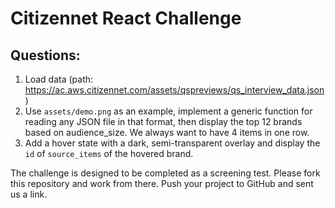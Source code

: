 # Citizennet React Challenge

## Questions:
1. Load data (path: https://ac.aws.citizennet.com/assets/qspreviews/qs_interview_data.json)
2. Use ```assets/demo.png``` as an example, implement a generic function for reading any JSON file in that format, then display the top 12 brands based on audience_size. We always want to have 4 items in one row.
3. Add a hover state with a dark, semi-transparent overlay and display the ```id``` of ```source_items``` of the hovered brand.

The challenge is designed to be completed as a screening test. Please fork this repository and work from there. Push your project to GitHub and sent us a link.